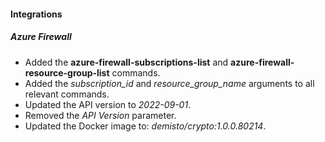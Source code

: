 
#### Integrations

##### Azure Firewall

- Added the **azure-firewall-subscriptions-list** and **azure-firewall-resource-group-list** commands.
- Added the *subscription_id* and *resource_group_name* arguments to all relevant commands.
- Updated the API version to *2022-09-01*.
- Removed the *API Version* parameter.
- Updated the Docker image to: *demisto/crypto:1.0.0.80214*.
